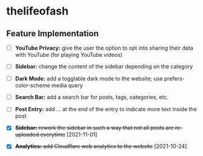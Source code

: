 
# thelifeofash

## Feature Implementation

- [ ] **YouTube Privacy:** give the user the option to opt into sharing their data with YouTube (for playing YouTube videos)
- [ ] **Sidebar:** change the content of the sidebar depending on the category
- [ ] **Dark Mode:** add a togglable dark mode to the website; use prefers-color-scheme media query
- [ ] **Search Bar:** add a search bar for posts, tags, categories, etc.
- [ ] **Post Entry:** add ... at the end of the entry to indicate more text inside the post

- [X] ~~**Sidebar:** rework the sidebar in such a way that not all posts are re-uploaded everytime~~ [2021-11-01]
- [X] ~~**Analytics:** add Cloudflare web analytics to the website~~ [2021-10-24]
